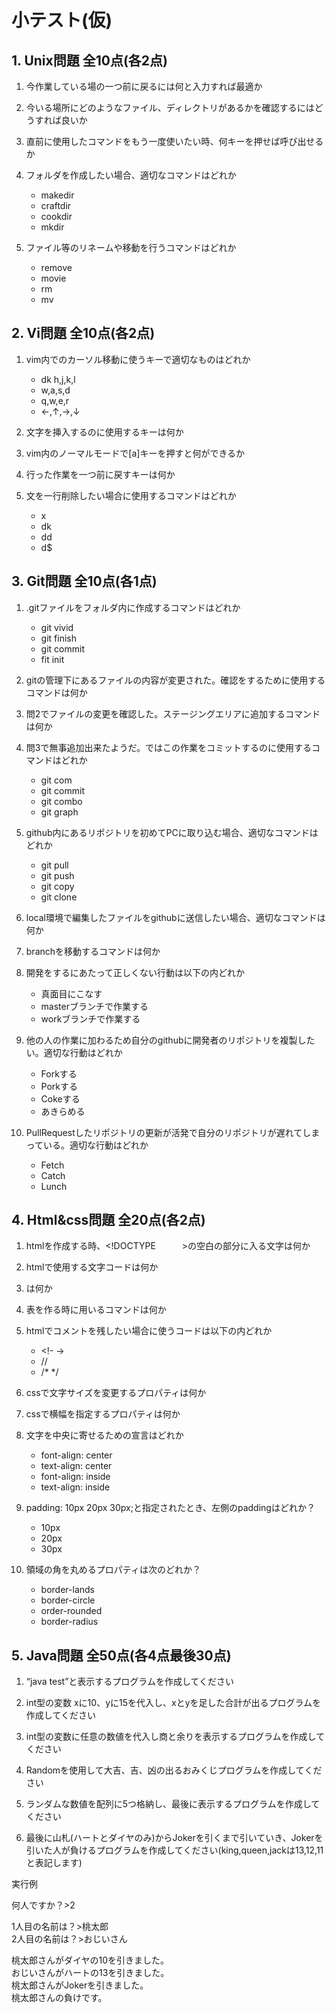 # 小テスト(仮)

## 1. Unix問題 全10点(各2点)

1. 今作業している場の一つ前に戻るには何と入力すれば最適か

1. 今いる場所にどのようなファイル、ディレクトリがあるかを確認するにはどうすれば良いか

1. 直前に使用したコマンドをもう一度使いたい時、何キーを押せば呼び出せるか

1. フォルダを作成したい場合、適切なコマンドはどれか
   - makedir
   - craftdir
   - cookdir
   - mkdir
5. ファイル等のリネームや移動を行うコマンドはどれか
   - remove
   - movie
   - rm
   - mv
## 2. Vi問題 全10点(各2点)

1. vim内でのカーソル移動に使うキーで適切なものはどれか
   - dk h,j,k,l
   - w,a,s,d
   - q,w,e,r
   - ←,↑,→,↓

2. 文字を挿入するのに使用するキーは何か

1. vim内のノーマルモードで[a]キーを押すと何ができるか

1. 行った作業を一つ前に戻すキーは何か

1. 文を一行削除したい場合に使用するコマンドはどれか
    - x
    - dk
    - dd
    - d$
## 3. Git問題 全10点(各1点)

1. .gitファイルをフォルダ内に作成するコマンドはどれか
   - git vivid
   - git finish
   - git commit
   - fit init

2. gitの管理下にあるファイルの内容が変更された。確認をするために使用するコマンドは何か

1. 問2でファイルの変更を確認した。ステージングエリアに追加するコマンドは何か

1. 問3で無事追加出来たようだ。ではこの作業をコミットするのに使用するコマンドはどれか
   - git com
   - git commit
   - git combo
   - git graph

5. github内にあるリポジトリを初めてPCに取り込む場合、適切なコマンドはどれか
   - git pull
   - git push
   - git copy
   - git clone

6. local環境で編集したファイルをgithubに送信したい場合、適切なコマンドは何か

1. branchを移動するコマンドは何か

1. 開発をするにあたって正しくない行動は以下の内どれか
   - 真面目にこなす
   - masterブランチで作業する
   - workブランチで作業する

9. 他の人の作業に加わるため自分のgithubに開発者のリポジトリを複製したい。適切な行動はどれか
   - Forkする
   - Porkする
   - Cokeする
   - あきらめる

10. PullRequestしたリポジトリの更新が活発で自分のリポジトリが遅れてしまっている。適切な行動はどれか
    - Fetch
    - Catch
    - Lunch
 
## 4. Html&css問題 全20点(各2点)

1. htmlを作成する時、&lt;!DOCTYPE　　　&gt;の空白の部分に入る文字は何か

1. htmlで使用する文字コードは何か

1. <p></p>は何か

1. 表を作る時に用いるコマンドは何か

1. htmlでコメントを残したい場合に使うコードは以下の内どれか

   - &lt;!- -&gt;
   - //
   - /* */

6. cssで文字サイズを変更するプロパティは何か

1. cssで横幅を指定するプロパティは何か

1. 文字を中央に寄せるための宣言はどれか

   - font-align: center
   - text-align: center
   - font-align: inside
   - text-align: inside

9. padding: 10px 20px 30px;と指定されたとき、左側のpaddingはどれか？

   - 10px
   - 20px
   - 30px

10. 領域の角を丸めるプロパティは次のどれか？

    - border-lands
    - border-circle
    - order-rounded
    - border-radius

## 5. Java問題 全50点(各4点最後30点)

1. “java test”と表示するプログラムを作成してください

1. int型の変数 xに10、yに15を代入し、xとyを足した合計が出るプログラムを作成してください

1. int型の変数に任意の数値を代入し商と余りを表示するプログラムを作成してください

1. Randomを使用して大吉、吉、凶の出るおみくじプログラムを作成してください

1. ランダムな数値を配列に5つ格納し、最後に表示するプログラムを作成してください

1. 最後に山札(ハートとダイヤのみ)からJokerを引くまで引いていき、Jokerを引いた人が負けるプログラムを作成してください(king,queen,jackは13,12,11と表記します)

実行例

何人ですか？&gt;2

1人目の名前は？&gt;桃太郎  
2人目の名前は？&gt;おじいさん

桃太郎さんがダイヤの10を引きました。  
おじいさんがハートの13を引きました。  
桃太郎さんがJokerを引きました。  
桃太郎さんの負けです。

